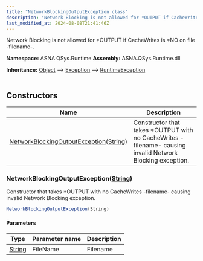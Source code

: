```yaml
---
title: "NetworkBlockingOutputException class"
description: "Network Blocking is not allowed for *OUTPUT if CacheWrites is *NO on file -filename-. "
last_modified_at: 2024-08-08T21:41:46Z
---
```


Network Blocking is not allowed for *OUTPUT if CacheWrites is *NO on file -filename-.

**Namespace:** ASNA.QSys.Runtime
**Assembly:** ASNA.QSys.Runtime.dll

**Inheritance:** [Object](https://docs.microsoft.com/en-us/dotnet/api/system.object) --> [Exception](https://docs.microsoft.com/en-us/dotnet/api/system.exception) --> [RuntimeException](/reference/runtime/qsys-runtime/runtime-exception.html)
<br>
<br>

## Constructors

| Name | Description |
| --- | --- |
| [NetworkBlockingOutputException](#networkblockingoutputexceptionstring)([String](https://docs.microsoft.com/en-us/dotnet/api/system.string)) | Constructor that takes *OUTPUT with no CacheWrites -filename- causing invalid Network Blocking exception.

### NetworkBlockingOutputException([String](https://docs.microsoft.com/en-us/dotnet/api/system.string))

Constructor that takes *OUTPUT with no CacheWrites -filename- causing invalid Network Blocking exception.

```cs
NetworkBlockingOutputException(String)
```

#### Parameters

| Type | Parameter name | Description
| --- | --- | ---
| [String](https://docs.microsoft.com/en-us/dotnet/api/system.string) | FileName | Filename

